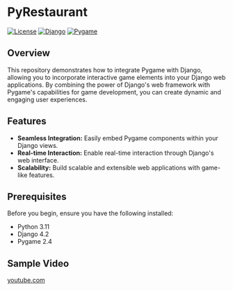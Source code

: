 # PyRestaurant

[![License](https://img.shields.io/badge/license-MIT-blue.svg)](https://opensource.org/licenses/MIT)
[![Django](https://img.shields.io/badge/Django-4.2-green.svg)](https://www.djangoproject.com/)
[![Pygame](https://img.shields.io/badge/Pygame-2.4-red.svg)](https://www.pygame.org/)

## Overview

This repository demonstrates how to integrate Pygame with Django, allowing you to incorporate interactive game elements into your Django web applications. By combining the power of Django's web framework with Pygame's capabilities for game development, you can create dynamic and engaging user experiences.

## Features

- **Seamless Integration:** Easily embed Pygame components within your Django views.
- **Real-time Interaction:** Enable real-time interaction through Django's web interface.
- **Scalability:** Build scalable and extensible web applications with game-like features.

## Prerequisites

Before you begin, ensure you have the following installed:

- Python 3.11
- Django 4.2
- Pygame 2.4

## Sample Video
[youtube.com](https://youtu.be/lazcBdH3w78?si=L6BjzErObuWPaRuw)